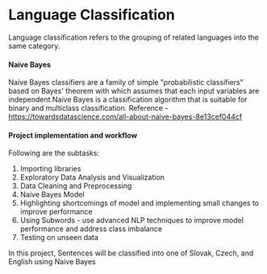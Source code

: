 # Language Classification 
Language classification refers to the grouping of related languages into the same category.


#### Naive Bayes
Naive Bayes classifiers are a family of simple "probabilistic classifiers" based on Bayes' theorem with which assumes that each input variables are independent.Naive Bayes is a classification algorithm that is suitable for binary and multiclass classification.
Reference - https://towardsdatascience.com/all-about-naive-bayes-8e13cef044cf


####  Project implementation and workflow
Following are the subtasks:
1. Importing libraries
2. Exploratory Data Analysis and Visualization
3. Data Cleaning and Preprocessing
4. Naive Bayes Model
5. Highlighting shortcomings of model and implementing small changes to improve performance
6. Using Subwords - use advanced NLP techniques to improve model performance and address class imbalance
7. Testing on unseen data

In this project, Sentences will be classified into one of Slovak, Czech, and English using Naive Bayes